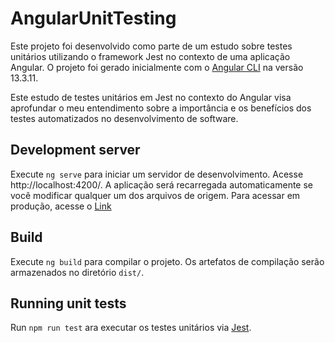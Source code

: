 # AngularUnitTesting

Este projeto foi desenvolvido como parte de um estudo sobre testes unitários utilizando o framework Jest no contexto de uma aplicação Angular. O projeto foi gerado inicialmente com o [Angular CLI](https://github.com/angular/angular-cli) na versão 13.3.11.

Este estudo de testes unitários em Jest no contexto do Angular visa aprofundar o meu entendimento sobre a importância e os benefícios dos testes automatizados no desenvolvimento de software.

## Development server

Execute `ng serve` para iniciar um servidor de desenvolvimento. Acesse http://localhost:4200/. A aplicação será recarregada automaticamente se você modificar qualquer um dos arquivos de origem. Para acessar em produção, acesse o [Link](https://angular13-jest.web.app)

## Build

Execute `ng build`  para compilar o projeto. Os artefatos de compilação serão armazenados no diretório `dist/`.

## Running unit tests

Run `npm run test` ara executar os testes unitários via [Jest](https://jestjs.io/pt-BR/).
